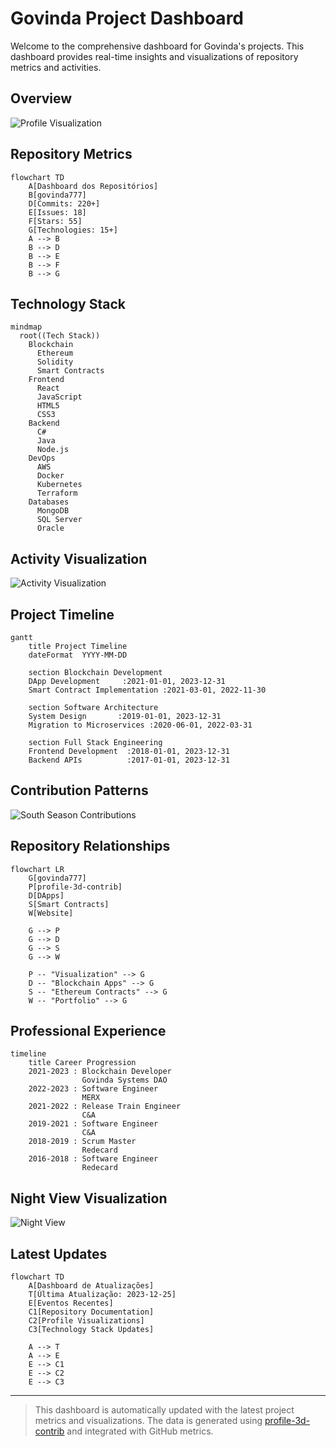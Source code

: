 # Govinda Project Dashboard

Welcome to the comprehensive dashboard for Govinda's projects. This dashboard provides real-time insights and visualizations of repository metrics and activities.

## Overview

![Profile Visualization](profile-3d-contrib/profile-green-animate.svg)

## Repository Metrics

```mermaid
flowchart TD
    A[Dashboard dos Repositórios]
    B[govinda777]
    D[Commits: 220+]
    E[Issues: 18]
    F[Stars: 55]
    G[Technologies: 15+]
    A --> B
    B --> D
    B --> E
    B --> F
    B --> G
```

## Technology Stack

```mermaid
mindmap
  root((Tech Stack))
    Blockchain
      Ethereum
      Solidity
      Smart Contracts
    Frontend
      React
      JavaScript
      HTML5
      CSS3
    Backend
      C#
      Java
      Node.js
    DevOps
      AWS
      Docker
      Kubernetes
      Terraform
    Databases
      MongoDB
      SQL Server
      Oracle
```

## Activity Visualization

![Activity Visualization](profile-3d-contrib/profile-night-rainbow.svg)

## Project Timeline

```mermaid
gantt
    title Project Timeline
    dateFormat  YYYY-MM-DD
    
    section Blockchain Development
    DApp Development     :2021-01-01, 2023-12-31
    Smart Contract Implementation :2021-03-01, 2022-11-30
    
    section Software Architecture
    System Design       :2019-01-01, 2023-12-31
    Migration to Microservices :2020-06-01, 2022-03-31
    
    section Full Stack Engineering
    Frontend Development  :2018-01-01, 2023-12-31
    Backend APIs          :2017-01-01, 2023-12-31
```

## Contribution Patterns

![South Season Contributions](profile-3d-contrib/profile-south-season-animate.svg)

## Repository Relationships

```mermaid
flowchart LR
    G[govinda777]
    P[profile-3d-contrib]
    D[DApps]
    S[Smart Contracts]
    W[Website]
    
    G --> P
    G --> D
    G --> S
    G --> W
    
    P -- "Visualization" --> G
    D -- "Blockchain Apps" --> G
    S -- "Ethereum Contracts" --> G
    W -- "Portfolio" --> G
```

## Professional Experience

```mermaid
timeline
    title Career Progression
    2021-2023 : Blockchain Developer
                Govinda Systems DAO
    2022-2023 : Software Engineer
                MERX
    2021-2022 : Release Train Engineer
                C&A
    2019-2021 : Software Engineer
                C&A
    2018-2019 : Scrum Master
                Redecard
    2016-2018 : Software Engineer
                Redecard
```

## Night View Visualization

![Night View](profile-3d-contrib/profile-night-view.svg)

## Latest Updates

```mermaid
flowchart TD
    A[Dashboard de Atualizações]
    T[Última Atualização: 2023-12-25]
    E[Eventos Recentes]
    C1[Repository Documentation]
    C2[Profile Visualizations]
    C3[Technology Stack Updates]
    
    A --> T
    A --> E
    E --> C1
    E --> C2
    E --> C3
```

---

> This dashboard is automatically updated with the latest project metrics and visualizations. The data is generated using [profile-3d-contrib](https://github.com/yoshi389111/github-profile-3d-contrib) and integrated with GitHub metrics.